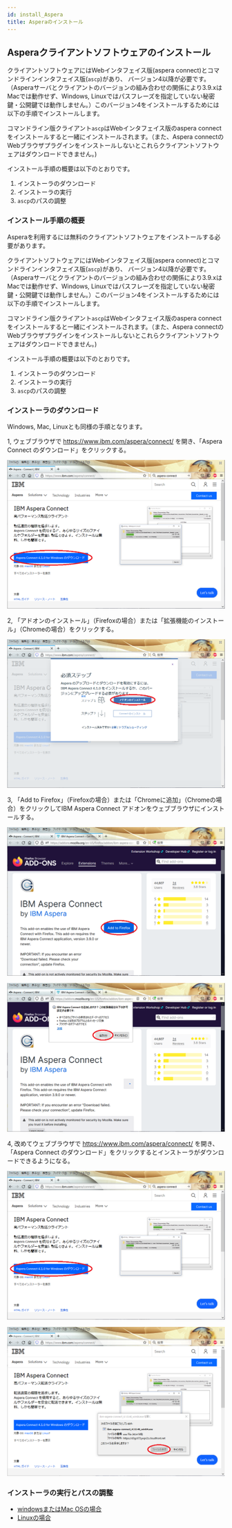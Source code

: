 ```yaml
---
id: install_Aspera
title: Asperaのインストール
---
```


## Asperaクライアントソフトウェアのインストール

クライアントソフトウェアにはWebインタフェイス版(aspera connect)とコマンドラインインタフェイス版(`ascp`)があり、
バージョン4以降が必要です。（Asperaサーバとクライアントのバージョンの組み合わせの関係により3.9.xはMacでは動作せず、Windows, Linuxではパスフレーズを指定していない秘密鍵・公開鍵では動作しません。）このバージョン4をインストールするためには以下の手順でインストールします。

コマンドライン版クライアント`ascp`はWebインタフェイス版のaspera connectをインストールすると一緒にインストールされます。（また、Aspera connectのWebブラウザプラグインをインストールしないとこれらクライアントソフトウェアはダウンロードできません。)

インストール手順の概要は以下のとおりです。

1. インストーラのダウンロード
2. インストーラの実行
3. `ascp`のパスの調整


### インストール手順の概要

Asperaを利用するには無料のクライアントソフトウェアをインストールする必要があります。


クライアントソフトウェアにはWebインタフェイス版(aspera connect)とコマンドラインインタフェイス版(`ascp`)があり、
バージョン4以降が必要です。（Asperaサーバとクライアントのバージョンの組み合わせの関係により3.9.xはMacでは動作せず、Windows, Linuxではパスフレーズを指定していない秘密鍵・公開鍵では動作しません。）このバージョン4をインストールするためには以下の手順でインストールします。

コマンドライン版クライアント`ascp`はWebインタフェイス版のaspera connectをインストールすると一緒にインストールされます。（また、Aspera connectのWebブラウザプラグインをインストールしないとこれらクライアントソフトウェアはダウンロードできません。)

インストール手順の概要は以下のとおりです。

1. インストーラのダウンロード
2. インストーラの実行
3. `ascp`のパスの調整


### インストーラのダウンロード

Windows, Mac, Linuxとも同様の手順となります。


1, ウェブブラウザで https://www.ibm.com/aspera/connect/ を開き、「Aspera Connect のダウンロード」をクリックする。

![](aspera01.png)


2, 「アドオンのインストール」（Firefoxの場合）または「拡張機能のインストール」（Chromeの場合）をクリックする。

![](aspera02.png)


3, 「Add to Firefox」（Firefoxの場合）または「Chromeに追加」（Chromeの場合）をクリックしてIBM Aspera Connect アドオンをウェブブラウザにインストールする。

![](aspera03a.png)

![](aspera03b.png)


4, 改めてウェブブラウザで https://www.ibm.com/aspera/connect/ を開き、「Aspera Connect のダウンロード」をクリックするとインストーラがダウンロードできるようになる。

![](aspera04a.png)

![](aspera04b.png)


### インストーラの実行とパスの調整

- [windowsまたはMac OSの場合](/software/aspera/Aspera_adjust_path_windows_mac)
- [Linuxの場合](/software/aspera/Aspera_adjust_path_Linux)